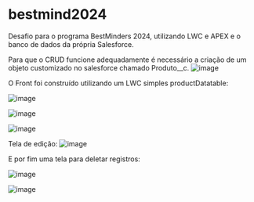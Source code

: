 # bestmind2024

Desafio para o programa BestMinders 2024, utilizando LWC e APEX e o banco de dados da própria Salesforce.

Para que o CRUD funcione adequadamente é necessário a criação de um objeto customizado no salesforce chamado Produto__c.
![image](https://github.com/raulnogs/bestmind2024/assets/158846809/d17d0557-72b5-4881-87cf-cf389dddb49e)

O Front foi construído utilizando um LWC simples productDatatable:

![image](https://github.com/raulnogs/bestmind2024/assets/158846809/0b20ea75-b47e-4756-b735-e8f51155ba6d)

![image](https://github.com/raulnogs/bestmind2024/assets/158846809/f80389f6-2f1a-4fb0-b4b5-b05bc1b67b34)

![image](https://github.com/raulnogs/bestmind2024/assets/158846809/6a62ffec-ff09-4693-8bcf-5521fec24e13)


Tela de edição:
![image](https://github.com/raulnogs/bestmind2024/assets/158846809/6f85e77a-f680-47ac-ae89-cb7f2873e31b)


E por fim uma tela para deletar registros:

![image](https://github.com/raulnogs/bestmind2024/assets/158846809/dd6d5a18-fe9a-4b6e-987b-a9dfe3006c89)

![image](https://github.com/raulnogs/bestmind2024/assets/158846809/f5c0b8f5-326a-45b6-8c09-b1068d01121f)


